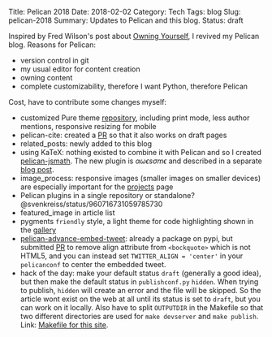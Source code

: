 Title: Pelican 2018
Date: 2018-02-02
Category: Tech
Tags: blog
Slug: pelican-2018
Summary: Updates to Pelican and this blog.
Status: draft


Inspired by Fred Wilson's post about [Owning Yourself](http://avc.com/2018/01/owning-yourself/),
I revived my Pelican blog. Reasons for Pelican:

* version control in git
* my usual editor for content creation
* owning content
* complete customizability, therefore I want Python, therefore Pelican

Cost, have to contribute some changes myself:

* customized Pure theme [repository](https://github.com/svenkreiss/pure), including print mode, less author mentions, responsive resizing for mobile
* pelican-cite: created a [PR](https://github.com/cmacmackin/pelican-cite/pull/5) so that it also works on draft pages
* related_posts: newly added to this blog
* using KaTeX: nothing existed to combine it with Pelican and so I created
  [pelican-jsmath](https://github.com/svenkreiss/pelican-jsmath).
  The new plugin is $\alpha\omega\epsilon s \sigma m \epsilon$ and described in a separate
  [blog post]({filename}/pelican-jsmath.md).
* image_process: responsive images (smaller images on smaller devices) are
  especially important for the [projects](/projects.html) page
* Pelican plugins in a single repository or standalone? @svenkreiss/status/960716731059785730
* featured_image in article list
* pygments `friendly` style, a light theme for code highlighting shown in the [gallery](https://help.farbox.com/pygments.html)
* [pelican-advance-embed-tweet](https://pypi.python.org/pypi/pelican-advance-embed-tweet): already a package on pypi, but submitted [PR](https://github.com/fundor333/pelican-advance-embed-tweet/pull/2) to remove align attribute from `<bockquote>` which is not HTML5, and you can instead set `TWITTER_ALIGN = 'center'` in your `pelicanconf` to center the embedded tweet.
* hack of the day: make your default status `draft` (generally a good idea), but then make the default status in `publishconf.py` `hidden`. When trying to publish, `hidden` will create an error and the file will be skipped. So the article wont exist on the web at all until its status is set to `draft`, but you can work on it locally. Also have to split `OUTPUTDIR` in the Makefile so that two different directories are used for `make devserver` and `make publish`.
  Link: [Makefile for this site](https://github.com/svenkreiss/svenkreiss.github.io/blob/pelican/Makefile).
